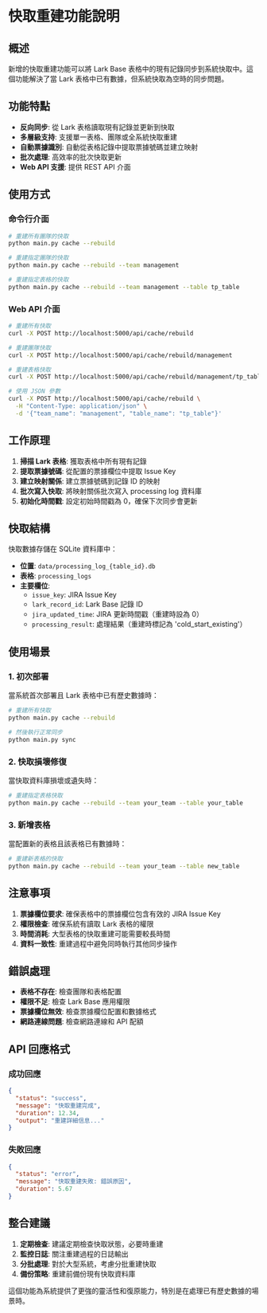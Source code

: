 # 快取重建功能說明

## 概述

新增的快取重建功能可以將 Lark Base 表格中的現有記錄同步到系統快取中。這個功能解決了當 Lark 表格中已有數據，但系統快取為空時的同步問題。

## 功能特點

- **反向同步**: 從 Lark 表格讀取現有記錄並更新到快取
- **多層級支持**: 支援單一表格、團隊或全系統快取重建
- **自動票據識別**: 自動從表格記錄中提取票據號碼並建立映射
- **批次處理**: 高效率的批次快取更新
- **Web API 支援**: 提供 REST API 介面

## 使用方式

### 命令行介面

```bash
# 重建所有團隊的快取
python main.py cache --rebuild

# 重建指定團隊的快取
python main.py cache --rebuild --team management

# 重建指定表格的快取
python main.py cache --rebuild --team management --table tp_table
```

### Web API 介面

```bash
# 重建所有快取
curl -X POST http://localhost:5000/api/cache/rebuild

# 重建團隊快取
curl -X POST http://localhost:5000/api/cache/rebuild/management

# 重建表格快取
curl -X POST http://localhost:5000/api/cache/rebuild/management/tp_table

# 使用 JSON 參數
curl -X POST http://localhost:5000/api/cache/rebuild \
  -H "Content-Type: application/json" \
  -d '{"team_name": "management", "table_name": "tp_table"}'
```

## 工作原理

1. **掃描 Lark 表格**: 獲取表格中所有現有記錄
2. **提取票據號碼**: 從配置的票據欄位中提取 Issue Key
3. **建立映射關係**: 建立票據號碼到記錄 ID 的映射
4. **批次寫入快取**: 將映射關係批次寫入 processing log 資料庫
5. **初始化時間戳**: 設定初始時間戳為 0，確保下次同步會更新

## 快取結構

快取數據存儲在 SQLite 資料庫中：

- **位置**: `data/processing_log_{table_id}.db`
- **表格**: `processing_logs`
- **主要欄位**:
  - `issue_key`: JIRA Issue Key
  - `lark_record_id`: Lark Base 記錄 ID
  - `jira_updated_time`: JIRA 更新時間戳（重建時設為 0）
  - `processing_result`: 處理結果（重建時標記為 'cold_start_existing'）

## 使用場景

### 1. 初次部署

當系統首次部署且 Lark 表格中已有歷史數據時：

```bash
# 重建所有快取
python main.py cache --rebuild

# 然後執行正常同步
python main.py sync
```

### 2. 快取損壞修復

當快取資料庫損壞或遺失時：

```bash
# 重建指定表格快取
python main.py cache --rebuild --team your_team --table your_table
```

### 3. 新增表格

當配置新的表格且該表格已有數據時：

```bash
# 重建新表格的快取
python main.py cache --rebuild --team your_team --table new_table
```

## 注意事項

1. **票據欄位要求**: 確保表格中的票據欄位包含有效的 JIRA Issue Key
2. **權限檢查**: 確保系統有讀取 Lark 表格的權限
3. **時間消耗**: 大型表格的快取重建可能需要較長時間
4. **資料一致性**: 重建過程中避免同時執行其他同步操作

## 錯誤處理

- **表格不存在**: 檢查團隊和表格配置
- **權限不足**: 檢查 Lark Base 應用權限
- **票據欄位無效**: 檢查票據欄位配置和數據格式
- **網路連線問題**: 檢查網路連線和 API 配額

## API 回應格式

### 成功回應

```json
{
  "status": "success",
  "message": "快取重建完成",
  "duration": 12.34,
  "output": "重建詳細信息..."
}
```

### 失敗回應

```json
{
  "status": "error",
  "message": "快取重建失敗: 錯誤原因",
  "duration": 5.67
}
```

## 整合建議

1. **定期檢查**: 建議定期檢查快取狀態，必要時重建
2. **監控日誌**: 關注重建過程的日誌輸出
3. **分批處理**: 對於大型系統，考慮分批重建快取
4. **備份策略**: 重建前備份現有快取資料庫

這個功能為系統提供了更強的靈活性和復原能力，特別是在處理已有歷史數據的場景時。